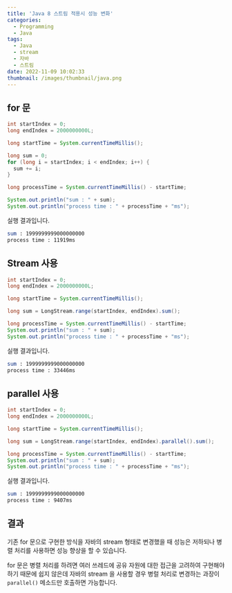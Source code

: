 ```yaml
---
title: 'Java 8 스트림 적용시 성능 변화'
categories:
  - Programming
  - Java
tags:
  - Java
  - stream
  - 자바
  - 스트림
date: 2022-11-09 10:02:33
thumbnail: /images/thumbnail/java.png
---
```


## for 문

```java
int startIndex = 0;
long endIndex = 2000000000L;

long startTime = System.currentTimeMillis();

long sum = 0;
for (long i = startIndex; i < endIndex; i++) {
  sum += i;
}

long processTime = System.currentTimeMillis() - startTime;

System.out.println("sum : " + sum);
System.out.println("process time : " + processTime + "ms");
```

실행 결과입니다.

```bash
sum : 1999999999000000000
process time : 11919ms
```

## Stream 사용

```java
int startIndex = 0;
long endIndex = 2000000000L;

long startTime = System.currentTimeMillis();

long sum = LongStream.range(startIndex, endIndex).sum();

long processTime = System.currentTimeMillis() - startTime;
System.out.println("sum : " + sum);
System.out.println("process time : " + processTime + "ms");
```

실행 결과입니다.

```bash
sum : 1999999999000000000
process time : 33446ms
```

## parallel 사용

```java
int startIndex = 0;
long endIndex = 2000000000L;

long startTime = System.currentTimeMillis();

long sum = LongStream.range(startIndex, endIndex).parallel().sum();

long processTime = System.currentTimeMillis() - startTime;
System.out.println("sum : " + sum);
System.out.println("process time : " + processTime + "ms");
```

실행 결과입니다.

```bash
sum : 1999999999000000000
process time : 9407ms
```

## 결과

기존 for 문으로 구현한 방식을 자바의 stream 형태로 변경했을 때 성능은 저하되나 병렬 처리를 사용하면 성능 향상을 할 수 있습니다.

for 문은 병렬 처리를 하려면 여러 쓰레드에 공유 자원에 대한 접근을 고려하여 구현해야 하기 때문에 쉽지 않은데 자바의 stream 을 사용할 경우 병럴 처리로 변경하는 과장이 `parallel()` 메소드만 호출하면 가능합니다.
